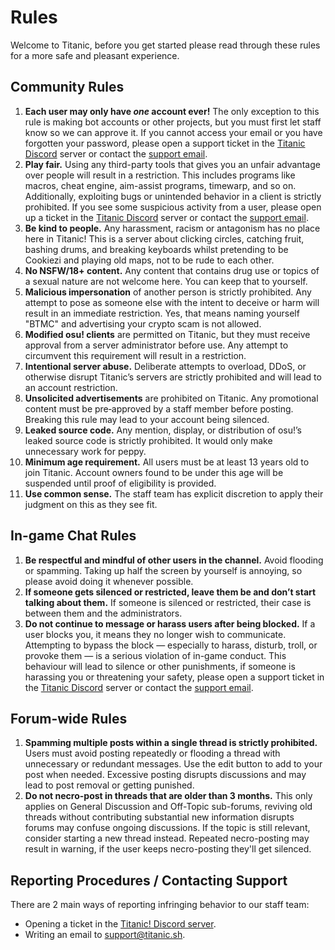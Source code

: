 # Rules

Welcome to Titanic, before you get started please read through these rules for a more safe and pleasant experience.

## Community Rules

1. **Each user may only have *one* account ever!** The only exception to this rule is making bot accounts or other projects, but you must first let staff know so we can approve it. If you cannot access your email or you have forgotten your password, please open a support ticket in the [Titanic Discord](https://discord.gg/qryYG2C5nc) server or contact the [support email](mailto:support@titanic.sh).
2. **Play fair.** Using any third-party tools that gives you an unfair advantage over people will result in a restriction. This includes programs like macros, cheat engine, aim-assist programs, timewarp, and so on. Additionally, exploiting bugs or unintended behavior in a client is strictly prohibited. If you see some suspicious activity from a user, please open up a ticket in the [Titanic Discord](https://discord.gg/qryYG2C5nc) server or contact the [support email](mailto:support@titanic.sh).
3. **Be kind to people.** Any harassment, racism or antagonism has no place here in Titanic! This is a server about clicking circles, catching fruit, bashing drums, and breaking keyboards whilst pretending to be Cookiezi and playing old maps, not to be rude to each other.
4. **No NSFW/18+ content.** Any content that contains drug use or topics of a sexual nature are not welcome here. You can keep that to yourself.
5. **Malicious impersonation** of another person is strictly prohibited. Any attempt to pose as someone else with the intent to deceive or harm will result in an immediate restriction. Yes, that means naming yourself "BTMC" and advertising your crypto scam is not allowed.
6. **Modified osu! clients** are permitted on Titanic, but they must receive approval from a server administrator before use. Any attempt to circumvent this requirement will result in a restriction.
7. **Intentional server abuse.** Deliberate attempts to overload, DDoS, or otherwise disrupt Titanic’s servers are strictly prohibited and will lead to an account restriction.
8. **Unsolicited advertisements** are prohibited on Titanic. Any promotional content must be pre‑approved by a staff member before posting. Breaking this rule may lead to your account being silenced.
9. **Leaked source code.** Any mention, display, or distribution of osu!’s leaked source code is strictly prohibited. It would only make unnecessary work for peppy.
10. **Minimum age requirement.** All users must be at least 13 years old to join Titanic. Account owners found to be under this age will be suspended until proof of eligibility is provided.
11. **Use common sense.** The staff team has explicit discretion to apply their judgment on this as they see fit.

## In-game Chat Rules

1. **Be respectful and mindful of other users in the channel.** Avoid flooding or spamming.
Taking up half the screen by yourself is annoying, so please avoid doing it whenever possible.
2. **If someone gets silenced or restricted, leave them be and don’t start talking about them.**
If someone is silenced or restricted, their case is between them and the administrators.
3. **Do not continue to message or harass users after being blocked.**
If a user blocks you, it means they no longer wish to communicate. Attempting to bypass the block — especially to harass, disturb, troll, or provoke them — is a serious violation of in-game conduct. This behaviour will lead to silence or other punishments, if someone is harassing you or threatening your safety, please open a support ticket in the [Titanic Discord](https://discord.gg/qryYG2C5nc) server or contact the [support email](mailto:support@titanic.sh).

## Forum-wide Rules

1. **Spamming multiple posts within a single thread is strictly prohibited.**
Users must avoid posting repeatedly or flooding a thread with unnecessary or redundant messages. Use the edit button to add to your post when needed. Excessive posting disrupts discussions and may lead to post removal or getting punished.
2. **Do not necro-post in threads that are older than 3 months.**
This only applies on General Discussion and Off-Topic sub-forums, reviving old threads without contributing substantial new information disrupts forums may confuse ongoing discussions. If the topic is still relevant, consider starting a new thread instead. Repeated necro-posting may result in warning, if the user keeps necro-posting they'll get silenced.

## Reporting Procedures / Contacting Support

There are 2 main ways of reporting infringing behavior to our staff team:

- Opening a ticket in the [Titanic! Discord server](https://discord.gg/qryYG2C5nc).
- Writing an email to [support@titanic.sh](mailto:support@titanic.sh).
